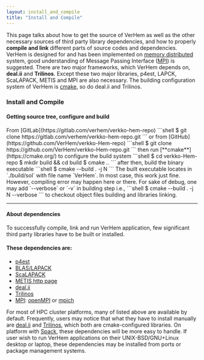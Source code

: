 ```yaml
---
layout: install_and_compile
title: "Install and Compile"
---
```


This page talks about how to get the source of VerHem as well as the other necessary sources of third party library dependencies, and how to properly **compile and link** different parts of source codes and dependencies. VerHem is designed for and has been implemented on [memory distributed](https://en.wikipedia.org/wiki/Distributed_memory) system, good understanding of Message Passing Interface ([MPI](https://en.wikipedia.org/wiki/Message_Passing_Interface)) is suggested. There are two major frameworks, which VerHem depends on, **deal.ii** and **Trilinos**. Except these two major libraries, p4est, LAPCK, ScaLAPACK, METIS and MPI are also necessary. The building configuration system of VerHem is [cmake](https://cmake.org/), so do deal.ii and Trilinos. 

<h3 class="fw-bold border-bottom pb-3 mb-5">Install and Compile</h3>

<h4 class="border-bottom pb-3 mb-5">Getting source tree, configure and build</h4>
From [GitLab](https://gitlab.com/verhem/verkko-hem-repo)
```shell
$ git clone https://gitlab.com/verhem/verkko-hem-repo.git
```
or from [GitHub](https://github.com/VerHem/verkko-Hem-repo)
```shell
$ git clone https://github.com/VerHem/verkko-Hem-repo.git
```
then run [**cmake**](https://cmake.org/) to configure the build system
```shell
$ cd verkko-Hem-repo
$ mkdir build && cd build
$ cmake ..
```
after then, build the binary executable 
```shell
$ cmake --build . -j N
```
The built executable locates in `./build/sol` with file name `VerHem`. 
In most case, this work just fine. However, compiling error may happen here or there. For sake of debug, 
one may add `--verbose` or `-v` in building step i.e.,
```shell
$ cmake --build . -j N --verbose
```
to checkout object files building and libraries linking. 


* * *
<h4 class="border-bottom pb-3 mb-5">About dependencies</h4>

To successfully compile, link and run VerHem application, few significant third party libraries have to be built or installed.
#### These dependencies are:
* [p4est](https://p4est.org/) 
* [BLAS/LAPACK](https://www.openblas.net/) 
* [ScaLAPACK](https://netlib.org/scalapack/scalapack_home.html) 
* [METIS http page](http://glaros.dtc.umn.edu/gkhome/metis/metis/overview) 
* [deal.ii](https://www.dealii.org/)  
* [Trilinos](https://trilinos.github.io/) 
* [MPI](https://en.wikipedia.org/wiki/Message_Passing_Interface): [openMPI](https://www.open-mpi.org/) or [mpich](https://www.mpich.org/) 

For most of HPC cluster platforms, many of listed above are available by default. Frequently, users may notice that what they have to install manually are [deal.ii](https://www.dealii.org/) and [Trilinos](https://trilinos.github.io/), which both are cmake-configured libraries. On platform with [Spack](https://spack.io/), these dependencies will be more easy to handle. If user wish to run VerHem applications on their UNIX-BSD/GNU+Linux desktop or laptop, these dependencies may be installed from ports or package management systems. 